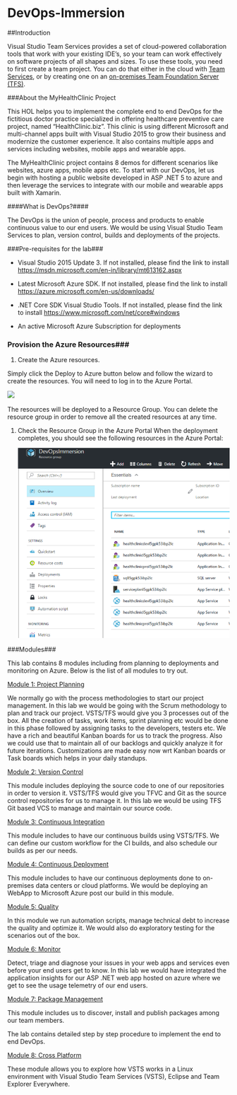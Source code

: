 # DevOps-Immersion

##Introduction

Visual Studio Team Services provides a set of cloud-powered
collaboration tools that work with your existing IDE’s, so your team can
work effectively on software projects of all shapes and sizes. To use
these tools, you need to first create a team project. You can do that
either in the cloud with [Team
Services](https://www.visualstudio.com/en-us/docs/setup-admin/team-services/connect-to-visual-studio-team-services),
or by creating one on an [on-premises Team Foundation Server
(TFS)](https://www.visualstudio.com/en-us/docs/setup-admin/tfs/install/get-started).

###About the MyHealthClinic Project

This HOL helps you to implement the complete end to end DevOps for the
fictitious doctor practice specialized in offering healthcare preventive care project, named “HealthClinic.biz”. This
clinic is using different Microsoft and multi-channel apps built with
Visual Studio 2015 to grow their business and modernize the customer
experience. It also contains multiple apps and services including
websites, mobile apps and wearable apps.

The MyHealthClinic project contains 8 demos for different scenarios like
websites, azure apps, mobile apps etc. To start with our DevOps, let us
begin with hosting a public website developed in ASP .NET 5 to azure and
then leverage the services to integrate with our mobile and wearable
apps built with Xamarin.

####What is DevOps?####

The DevOps is the union of people, process and products to enable
continuous value to our end users. We would be using Visual Studio Team
Services to plan, version control, builds and deployments of the
projects.

###Pre-requisites for the lab###

-   Visual Studio 2015 Update 3. If not installed, please find the link to install <https://msdn.microsoft.com/en-in/library/mt613162.aspx>

-   Latest Microsoft Azure SDK. If not installed, please find the link to install <https://azure.microsoft.com/en-us/downloads/>

-   .NET Core SDK Visual Studio Tools. If not installed, please find the link to install <https://www.microsoft.com/net/core#windows>

-   An active Microsoft Azure Subscription for deployments

### Provision the Azure Resources###

1. Create the Azure resources.
    
  Simply click the Deploy to Azure button below and follow the wizard to create the resources. You will need to log in to the Azure Portal.
                                                                     
  <a href="https://portal.azure.com/#create/Microsoft.Template/uri/https%3A%2F%2Fraw.githubusercontent.com%2Fhsachinraj%2FDevOps-Immersion-Labs%2Fmaster%2Ftemplate.json" target="_blank">
    <img src="http://azuredeploy.net/deploybutton.png"/>
  </a>

  The resources will be deployed to a Resource Group. You can delete the resource group in order to remove all the created resources at any time.

1. Check the Resource Group in the Azure Portal When the deployment completes, you should see the following resources in the Azure Portal:

    ![](images/resourcegroup.png)

###Modules###

This lab contains 8 modules including from planning to deployments and
monitoring on Azure. Below is the list of all modules to try out.

<a href="./labs/01.project planning">Module 1: Project Planning</a>
    
   We normally go with the process methodologies to start our project management. In this lab we would be going with the Scrum methodology to plan and track our project. VSTS/TFS would give you 3 processes out of the box. All the creation of tasks, work items, sprint planning etc would be done in this phase followed by assigning tasks to the developers, testers etc. We have a rich and beautiful Kanban boards for us to track the progress. Also we could use that to maintain all of our backlogs and quickly analyze it for future iterations. Customizations are made easy now wrt Kanban boards or Task boards which helps in your daily standups.

<a href="./labs/02.version control">Module 2: Version Control</a>

  This module includes deploying the source code to one of our
repositories in order to version it. VSTS/TFS would give you TFVC and
Git as the source control repositories for us to manage it. In this lab
we would be using TFS Git based VCS to manage and maintain our source
code.

<a href="./labs/03.continuous integration">Module 3: Continuous Integration</a>


  This module includes to have our continuous builds using VSTS/TFS. We
can define our custom workflow for the CI builds, and also schedule our
builds as per our needs.

<a href="./labs/04.continuous deployment">Module 4: Continuous Deployment</a>


  This module includes to have our continuous deployments done to
on-premises data centers or cloud platforms. We would be deploying an
WebApp to Microsoft Azure post our build in this module.

<a href="./labs/05.quality">Module 5: Quality</a>


  In this module we run automation scripts, manage technical debt to
increase the quality and optimize it. We would also do exploratory
testing for the scenarios out of the box.


<a href="./labs/06.monitor">Module 6: Monitor</a>

  Detect, triage and diagnose your issues in your web apps and services
even before your end users get to know. In this lab we would have
integrated the application insights for our ASP .NET web app hosted on
azure where we get to see the usage telemetry of our end users.


<a href="./labs/07.package management">Module 7: Package Management</a>


  This module includes us to discover, install and publish packages among
our team members.

The lab contains detailed step by step procedure to implement the end to
end DevOps.

<a href="./labs/08.cross platform">Module 8: Cross Platform</a>

  These module allows you to explore how VSTS works in a Linux environment with Visual Studio Team Services (VSTS), Eclipse and Team Explorer Everywhere. 

